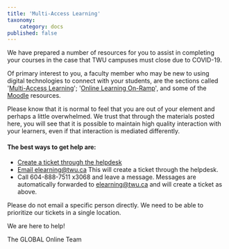 ```yaml
---
title: 'Multi-Access Learning'
taxonomy:
    category: docs
published: false
---
```


We have prepared a number of resources for you to assist in completing your courses in the case that TWU campuses must close due to COVID-19.

Of primary interest to you, a faculty member who may be new to using digital technologies to connect with your students, are the sections called '[Multi-Access Learning](https://create.twu.ca/help/multi-access-learning)'; '[Online Learning On-Ramp](https://create.twu.ca/help/online-learning-on-ramp)', and some of the [Moodle](https://create.twu.ca/help/moodle) resources.

Please know that it is normal to feel that you are out of your element and perhaps a little overwhelmed. We trust that through the materials posted here, you will see that it is possible to maintain high quality interaction with your learners, even if that interaction is mediated differently.

#### The best ways to get help are:
- [Create a ticket through the helpdesk](https://trinitywestern.teamdynamix.com/TDClient/Requests/TicketRequests/TicketForm.aspx?ID=hRv7mA08DtA_)
- [Email elearning@twu.ca](mailto:elearning2twu.ca) This will create a ticket through the helpdesk.
- Call 604-888-7511 x3068 and leave a message. Messages are automatically forwarded to elearning@twu.ca and will create a ticket as above.

Please do not email a specific person directly. We need to be able to prioritize our tickets in a single location.

We are here to help!

The GLOBAL Online Team
